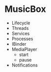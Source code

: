 # MusicBox
- Lifecycle
- Threads
- Services
- Processes
- IBinder
- MediaPlayer
  - start
  - pause
- Notifications
